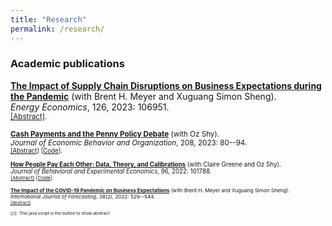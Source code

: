 ```yaml
---
title: "Research"
permalink: /research/
---
```


### Academic publications

[**The Impact of Supply Chain Disruptions on Business Expectations during the Pandemic**](https://doi.org/10.1016/j.eneco.2023.106951)
(with Brent H. Meyer and Xuguang Simon Sheng). \
_Energy Economics_, 126, 2023: 106951. \
<small><a href="#/" onclick="visib('CovidBIEv2')">[Abstract]</a>.
<div id="CovidBIEv2" style="display: none; text-align: justify; line-height: 1.1; margin: -1em 0em 1em 0em" ><small>
Utilizing the Federal Reserve Bank of Atlanta’s Business Inflation Expectations (BIE) survey, which has been continuously collecting subjective probability distributions over own-firm future unit costs since October 2011, we document two facts about firms’ marginal cost expectations and risk during the COVID-19 pandemic. First, in the early months of the pandemic, firms, on net, saw COVID-19 largely as a demand shock and lowered their one-year ahead expectations. However, as the pandemic wore on, firms’ one-year ahead unit cost expectations rose sharply alongside their views on supply chain and operating capacity disruptions. Second, the balance of unit cost risks shifted sharply over the course of the pandemic and by the end of 2022, upside risks had sharply outweighed perceived downside risks over the year ahead. We find that both positive demand shocks (e.g. large order backlogs) and negative supply shocks (e.g. long supplier delivery times and labor shortages) have contributed to elevated short-term unit cost expectations and risk. Specifically, supply shocks accounted for roughly 40% of the increase in manufacturers’ and nearly one-third of service-providers’ unit cost expectations.</small></div>

[**Cash Payments and the Penny Policy Debate**](https://doi.org/10.1016/j.jebo.2023.01.024)
(with Oz Shy). \
*Journal of Economic Behavior and Organization*, 208, 2023: 80--94. \
<small><a href="#/" onclick="visib('PennyPolicy')">[Abstract]</a> [[Code](https://github.com/brianprescott/change-burden)].
<div id="PennyPolicy" style="display: none; text-align: justify; line-height: 1.1; margin: -1em 0em 1em 0em" ><small>
This article constructs a model of optimal consumer-merchant exchange of cash payments. We use consumer payment choice diary data to quantify the burden of exchanging currency notes and coins. The model is then applied to analyze a policy debate whether to eliminate the penny coin from circulation. We find that penny elimination would reduce the burden of exchanging cash but will not have any significant inflationary consequences caused by price rounding. Surprisingly, a removal of both the penny and nickel coins from circulation would slightly increase (not decrease) the burden relative to penny elimination only.</small></div>

[**How People Pay Each Other: Data, Theory, and Calibrations**](https://doi.org/10.1016/j.socec.2021.101788)
(with Claire Greene and Oz Shy). \
_Journal of Behavioral and Experimental Economics_, 96, 2022: 101788. \
<small><a href="#/" onclick="visib('p2p')">[Abstract]</a> [[Code](https://github.com/ozshy/p2p)].
<div id="p2p" style="display: none; text-align: justify; line-height: 1.1; margin: -1em 0em 1em 0em" ><small>
Using a representative sample of the U.S. adult population, we analyze which payment methods consumers use to pay other consumers (p2p) and how these choices depend on transaction and demographic characteristics. We construct a random matching model of consumers with diverse preferences over the use of payment methods for p2p payments. The model is calibrated to the share of p2p payments made with cash, checks, and electronic technologies from 2015 to 2019. We find about two-thirds of consumers have a first p2p payment preference for cash. One-third rank checks first. Approximately 94 percent of consumers rank electronic technologies second.</small></div>

[**The Impact of the COVID-19 Pandemic on Business Expectations**](https://doi.org/10.1016/j.ijforecast.2021.02.009)
(with Brent H. Meyer and Xuguang Simon Sheng). \
_International Journal of Forecasting_, 38(2), 2022: 529--544. \
<small><a href="#/" onclick="visib('CovidBIEv2')">[Abstract]</a>.
<div id="CovidBIEv2" style="display: none; text-align: justify; line-height: 1.1; margin: -1em 0em 1em 0em" ><small>
We document and evaluate how businesses are reacting to the COVID-19 crisis through August 2020. First, on net, firms see the shock (thus far) largely as a demand rather than supply shock. A greater share of firms report significant or severe disruptions to sales activity than to supply chains. We compare these measures of disruption to their expected changes in selling prices and find that, even for firms that report supply chain disruptions, they expect to lower near-term selling prices on average. We also show that firms are engaging in wage cuts and expect to trim wages further before the end of 2020. These cuts stem from firms that have been disproportionally negatively impacted by the pandemic. Second, firms (like professional forecasters) have responded to the COVID-19 pandemic by lowering their one-year-ahead inflation expectations. These responses stand in stark contrast to that of household inflation expectations (as measured by the University of Michigan or the New York Fed). Indeed, firms’ one-year-ahead inflation expectations fell precipitously (to a series low) following the onset of the pandemic, while household measures of inflation expectations jumped markedly. Third, despite the dramatic decline in firms’ near-term inflation expectations, their longer-run inflation expectations have remained relatively stable.</small></div>


[//]: This java script is the button to show abstract
<script>
 function visib(id) {
  var x = document.getElementById(id);
  if (x.style.display === "block") {
    x.style.display = "none";
  } else {
    x.style.display = "block";
  }
}
</script>